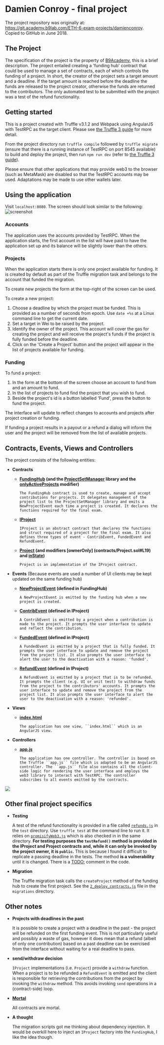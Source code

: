 # Damien Conroy - final project

The project repository was originally at: https://git.academy.b9lab.com/ETH-6-exam-projects/damienconroy. Copied to GitHub in June 2018.

## The Project
The specification of the project is the property of [B9Academy](https://academy.b9lab.com/), this is a brief description. The project entailed creating a 'funding hub' contract that could be used to manage a set of contracts, each of which controls the funding of a project. In short, the creator of the project sets a target amount and a deadline. If the target amount is reached before the deadline the funds are released to the project creator, otherwise the funds are returned to the contributors. The only automated test to be submitted with the project was a test of the refund functionality.

## Getting started
This is a project created with Truffle v3.1.2 and Webpack using AngularJS with TestRPC as the target client.
Please see [the Truffle 3 guide](http://truffleframework.com/tutorials/building-testing-frontend-app-truffle-3) for more detail.

From the project directory run `truffle compile` followed by `truffle migrate` (ensure that there is a running instance of TestRPC on port 8545 available) to build and deploy the project, then run
`npm run dev` (refer to [the Truffle 3 guide](http://truffleframework.com/tutorials/building-testing-frontend-app-truffle-3)).

Please ensure that other applications that may provide web3 to the browser (such as MetaMask) are disabled so that the TestRPC accounts may be used. Adaptations may be made to use other wallets later.

## Using the application
Visit `localhost:8080`. The screen should look similar to the following:
        ![screenshot](docs/screenshot.png)

### Accounts
The application uses the accounts provided by TestRPC. When the application starts, the first account in the list will have paid to have the application set up and its balance will be slightly lower than the others.

### Projects
When the application starts there is only one project available for funding. It is created by default as part of the Truffle migration task and belongs to the account that funded the migration.

To create new projects the form at the top-right of the screen can be used.

To create a new project:
1. Choose a deadline by which the project must be funded. This is provided as a number of seconds from epoch. Use `date +%s` at a Linux command line to get the current date.
2. Set a target in Wei to be raised by the project.
3. Identify the owner of the project. This account will cover the gas for creating the project and will receive the project's funds if the project is fully funded before the deadline.
4. Click on the 'Create a Project' button and the project will appear in the list of projects available for funding.

### Funding
To fund a project:
1. In the form at the bottom of the screen choose an account to fund from and an amount to fund.
2. In the list of projects to fund find the project that you wish to fund.
3. Beside the project's id is a button labelled 'Fund', press the button to fund the project.

The interface will update to reflect changes to accounts and projects after project creation or funding.

If funding a project results in a payout or a refund a dialog will inform the user and the project will be removed from the list of available projects.

## Contracts, Events, Views and Controllers
The project consists of the following entities:

* __Contracts__
  * __[FundingHub](contracts/FundingHub.sol) (and the [ProjectSetManager](contracts/ProjectSetManager.sol) library and the [onlyActiveProjects](contracts/FundingHub.sol#L19) modifier)__

        The FundingHub contract is used to create, manage and accept contributions for projects. It delegates management of the project list to the ProjectSetManager library and emits a NewProjectEvent each time a project is created. It declares the functions required for the final exam.
  * __[IProject](contracts/IProject.sol)__

        IProject is an abstract contract that declares the functions and struct required of a project for the final exam. It also defines three types of event - ContribEvent, FundedEvent and RefundEvent.
  * __[Project](contracts/Project.sol) (and modifiers [ownerOnly] (contracts/Project.sol#L19) and [inState](contracts/Project.sol#L12))__

        Project is an implementation of the IProject contract.
* __Events__ (Because events are used a number of UI clients may be kept updated on the same funding hub)
  * __[NewProjectEvent](contracts/FundingHub.sol#L26) (defined in FundingHub)__

        A NewProjectEvent is emitted by the funding hub when a new project is created.
  * __[ContribEvent](contracts/IProject.sol#L16) (defined in IProject)__

        A ContribEvent is emitted by a project when a contribution is made to the project. It prompts the user interface to update and reflect the contribution.

  * __[FundedEvent](contracts/IProject.sol#L21) (defined in IProject)__

        A FundedEvent is emitted by a project that is fully funded. It prompts the user interface to update and remove the project from the project list. It also prompts the user interface to alert the user to the deactivation with a reason: 'funded'.

  * __[RefundEvent](contracts/IProject.sol#L26) (defined in IProject)__

        A RefundEvent is emitted by a project that is to be refunded. It prompts the client (e.g. UI or unit test) to withdraw funds from the project to the contributors' accounts. It prompts the user interface to update and remove the project from the project list. It also prompts the user interface to alert the user to the deactivation with a reason: 'refunded'.

* __Views__
  * __[index.html](app/index.html)__

        The application has one view, ``index.html`` which is an AngularJS view.
* __Controllers__
  * __[app.js](app/javascripts/app.js)__

        The application has one controller. The controller is based on the Truffle ``app.js`` file which is adapted to be an AngularJS controller. The ``app.js`` file also contains all the client-side logic for rendering the user interface and employs the web3 library to interact with TestRPC. The controller subscribes to all events emitted by the contracts.

![](docs/class.png)

## Other final project specifics

* __Testing__

    A test of the refund functionality is provided in a file called [``refunds.js``](test/refunds.js) in the ``test`` directory. Use `truffle test` at the command line to run it. It relies on [``promisifyWeb3.js``](https://gist.github.com/xavierlepretre/90f0feafccc07b267e44a87050b95caa#file-promisifyweb3-js) which is also checked in in the same directory. __For testing purposes the ``testRefund()`` method is provided in the IProject and Project contracts and, while it can only be invoked by the project owner, it is ``public``.__ This is because I found it difficult to replicate a passing deadline in the tests. The method __is a vulnerability__ until it is changed. There is a [TODO:](contracts/Project.sol#L115) comment in the code.

* __Migration__

    The Truffle migration task calls the ``createProject`` method of the funding hub to create the first project. See the [``2_deploy_contracts.js``](migrations/2_deploy_contracts.js#L20) file in the ``migrations`` directory.

## Other notes
* __Projects with deadlines in the past__

    It is possible to create a project with a deadline in the past - the project will be refunded on the first funding event. This is not particularly useful and possibly a waste of gas, however it does mean that a refund (albeit of only one contribution) based on a past deadline can be exercised from the interface without waiting for a real deadline to pass.

* __send/withdraw decision__

    ``IProject`` implementations (i.e. ``Project``) provide a ``withdraw`` function. When a project is to be refunded a ``RefundEvent`` is emitted and the client is responsible for retrieving the contributions from the project by invoking the ``withdraw`` method. This avoids invoking ``send`` operations in a (contract-side) loop.

* __[Mortal](contracts/std/Mortal.sol)__

    All contracts are mortal.

* __A thought__

    The migration scripts got me thinking about dependency injection. It would be overkill here to inject an `IProject` factory into the `FundingHub`, I like the idea though.
